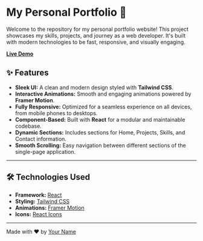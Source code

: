 # My Personal Portfolio 🚀

Welcome to the repository for my personal portfolio website! This project showcases my skills, projects, and journey as a web developer. It's built with modern technologies to be fast, responsive, and visually engaging.

**[Live Demo](https://your-live-link-here.com)**



## ✨ Features

- **Sleek UI:** A clean and modern design styled with **Tailwind CSS**.
- **Interactive Animations:** Smooth and engaging animations powered by **Framer Motion**.
- **Fully Responsive:** Optimized for a seamless experience on all devices, from mobile phones to desktops.
- **Component-Based:** Built with **React** for a modular and maintainable codebase.
- **Dynamic Sections:** Includes sections for Home, Projects, Skills, and Contact information.
- **Smooth Scrolling:** Easy navigation between different sections of the single-page application.

***

## 🛠️ Technologies Used

- **Framework:** [React](https://reactjs.org/)
- **Styling:** [Tailwind CSS](https://tailwindcss.com/)
- **Animations:** [Framer Motion](https://www.framer.com/motion/)
- **Icons:** [React Icons](https://react-icons.github.io/react-icons/)






---

Made with ❤️ by [Your Name](https://github.com/your-username)
